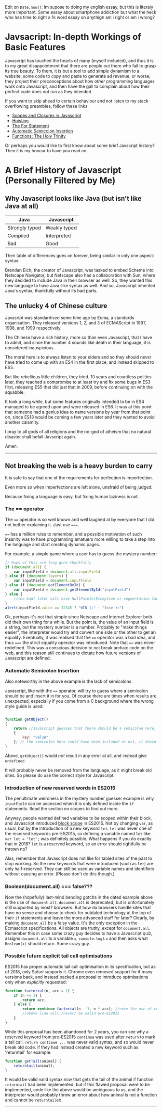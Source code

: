Edit on `Date.now()`: Im supose to doing my english essay, but this is literaly more important. Some essay about smartphone addiction but what the heck who has time to right a 1k word essay on anythign am i right or am i wrong?

# Javsacript: In-depth Workings of Basic Features
Javascript has touched the hearts of many (myself included), and thus it is to my great disappointment that there are people out there who fail to grasp its true beauty. To them, it is but a tool to add simple dynamism to a website, some code to copy and paste to generate ad revenue, or worse; they project their preconceptions about how _other_ programming languages work onto Javascript, and then have the gall to complain about how their perfect code does not run as they intended. 

If you want to skip ahead to certain behaviour and not listen to my stack overflowing preambles, follow these links:
- [Scopes and Closures in Javascript](scopesclosures.md)
- [Hoisting](hoisting.md)
- [The For Statement](for.md)
- [Automatic Semicolon Insertion](;.md)
- [Functions: The Holy Trinity](functions.md)

Or perhaps you would like to first know about some brief Javscript history? Then it is my honour to have you read on.
# A Brief History of Javascript (Personally Filtered by Me)
## Why Javascript looks like Java (but isn't like Java at all)


| Java          | Javascript    |
| ------------- |---------------|
| Strongly typed | Weakly typed  |
| Compiled      | Interpreted   |
| Bad           | Good          |

Their table of differences goes on forever, being similar in only one aspect: syntax. 

Brendan Eich, the creator of Javascript, was tasked to embed Scheme into Netscape Navigator, but Netscape also had a collaboration with Sun, where they decided to include Java in their browser as well. So, they wanted this new language to have Java-like syntax as well. And so, Javascript inherited Java's syntax, thankfully without its bad parts.

## The unlucky 4 of Chinese culture

Javasript was standardised some time ago by Ecma, a standards organisation. They released versions 1, 2, and 3 of ECMAScript in 1997, 1998, and 1999 respectively. 

The Chinese have a rich history, more so than even Javascript, that I have to admit, and since the number 4 sounds like death in their language, it is considered inauspicious. 

The moral here is to always listen to your elders and so they should never have tried to come up with an ES4 in the first place, and instead skipped to ES5.

But like rebellious little children, they tried. 10 years and countless politics later, they reached a compromise to at least try and fix some bugs in ES3 first, releasing ES5 that did just that in 2009, before continuing on with the squabble.

It took a long while, but some features originally intended to be in ES4 managed to be agreed upon and were released in ES6. It was at this point that someone had a genius idea to name versions by year from that point on, since ES13 would be coming a few years later and they wanted to avoid another calamity. 

I pray to all gods of all religions and the no-god of atheism that no natural disaster shall befall Javscript again.

Amen.

----------

## Not breaking the web is a heavy burden to carry

It is safe to say that one of the requirements for perfection is imperfection. 

Even more so when imperfections are left alone, unafraid of being judged.

Because fixing a language is easy, but fixing human laziness is not.

### The == operator

The `==` operator is so well known and well laughed at by everyone that I did not bother explaining it. Just use `===`. 

`==` has a million rules to remember, and a possible motivation of such insanity was to have programming amatuers more willing to take a step into the language and start creating dynamic pages.

For example, a simple game where a user has to guess the mystery number:

```javascript
// Days of this are long gone thankfully
if (document.all) {
    var inputField = document.all.inputField    
} else if (document.layers) {
    var inputField = document.inputField
} else if (document.getElementById) {    
    var inputField = document.getElementById("inputField")
} else {
    //too bad? later will have NullPointerException or segmentation fault.
}
alert(inputField.value == 12345 ? "WIN (:" : "lose ):")
```

Ok, perhaps it's not that simple since Netscape and Internet Explorer both did their own thing for a while. But the point is, the value of an input field is a string, but the mystery number is a number. Probably to "make things easier", the interpreter would try and convert one side or the other to get an equality. Eventually, it was realised that the `==` operator was a bad idea, and thus `===` the strict equality operator was introduced. Note that `==` was never redefined. This was a conscious decision to not break archaic code on the web, and this reason still continues to dictate how future versions of Javascript are defined.

### Automatic Semicolon Insertion

Also noteworthy in the above example is the lack of semicolons. 

Javascript, like with the `==` operator, will try to guess where a semicolon should be and insert it in for you. Of course there are times when results are unexpected, especially if you come from a C background where the wrong style guide is used: 

```javascript

function getObject()
{
    return //Javascript guesses that there should be a semicolon here, 
    {
        key: "value"
    }; // the semicolon here could have been included or not, it doesn't matter
}
```

Above, `getObject()` would _not_ result in any error at all, and instead give `undefined`. 

It will probably never be removed from the language, as it might break old sites. So please do use the correct style for Javascript. 

### Introduction of new reserved words in ES2015

The penultimate weirdness in the mystery number guesser example is why `inputField` can be accessed when it is only defined inside the `if` statements. Read the section on scopes to find out more. 

Anyway, people wanted defined variables to be scoped within their block, and Javascript introduced [block scope](blockscope.md) in ES2015. Not by changing `var`, as usual, but by the introduction of a new keyword `let`. `let` was never one of the reserved keywords pre-ES2015, so defining a variable named `let` like `var let = "let";` was definitely possible. What happens if you do exactly that in 2018? `let` is a reserved keyword, so an error should rightfully be thrown no?

Alas, remember that Javascript does not like for tabled sites of the past to stop working. So the new keywords that were introduced (such as `let`) are only half-reserved. They can still be used as variable names and identifiers without causing an error. (Please don't do this though.)

### Boolean(document.all) === false???

Now the (hopefully) last-mind bending gotcha in the dated example above is the use of `document.all`. `document.all` is deprecated, but is unfortunately still supported by most? browsers. But how do browsers handle sites that have no sense and choose to check for outdated technology at the top of their `if` statements and leave the more advanced stuff for later? Clearly, by making `document.all` be a falsy value. It's the only exception in the Ecmascript specifications. All objects are truthy, except for `document.all`. Remember this in case some crazy guy decides to have a Javascript quiz, assigns `document.all` to a variable `x`, `console.log`s `x` and then asks what `Boolean(x)` should return. Some crazy guy.

### Possible future explicit tail call optimisations

ES2015 has proper automatic tail call optimisation in its specification, but as of 2018, only Safari supports it. Chrome even removed support for it many versions back, and instead backed a proposal to introduce optmisations only when _explicitly_ requested:

```javascript
function factorial(n, acc = 1) {
    if (n <= 1) {
        return acc;
    } else {
        return continue factorial(n - 1, n * acc); //note the use of continue to signify a tail call
        //above line will /never/ be valid pre-ES2015
    }
}
```

While this proposal has been abandoned for 2 years, you can see why a reserved keyword from pre-ES2015 `continue` was used after `return` to mark a tail call. `return continue ...` was never valid syntax, and so would never break old code. If they had instead created a new keyword such as 'returntail' for example:

```javascript
function getTail(animal) {
    returntail(animal);
}
```

It would be valid valid syntax now that gets the tail of the animal if function `returntail` had been implemented, but if this flawed proposal were to be implemented, code like the above would be ambiguous to us, and the interpreter would probably throw an error about how animal is not a function and cannot be `returntail`ed.

----------
